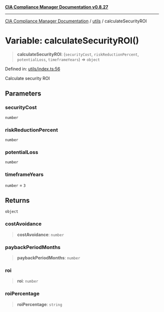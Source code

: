 [**CIA Compliance Manager Documentation v0.8.27**](../../README.md)

***

[CIA Compliance Manager Documentation](../../modules.md) / [utils](../README.md) / calculateSecurityROI

# Variable: calculateSecurityROI()

> **calculateSecurityROI**: (`securityCost`, `riskReductionPercent`, `potentialLoss`, `timeframeYears`) => `object`

Defined in: [utils/index.ts:56](https://github.com/Hack23/cia-compliance-manager/blob/26bb73ca86d23be8656cdd29d12202323a449310/src/utils/index.ts#L56)

Calculate security ROI

## Parameters

### securityCost

`number`

### riskReductionPercent

`number`

### potentialLoss

`number`

### timeframeYears

`number` = `3`

## Returns

`object`

### costAvoidance

> **costAvoidance**: `number`

### paybackPeriodMonths

> **paybackPeriodMonths**: `number`

### roi

> **roi**: `number`

### roiPercentage

> **roiPercentage**: `string`
